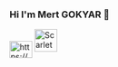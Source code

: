### Hi I'm Mert GOKYAR 👋
<a href="https://www.linkedin.com/in/mert-g%C3%B6kyar-042594202/" rel="nofollow"><img align="center" src="https://raw.githubusercontent.com/rahuldkjain/github-profile-readme-generator/master/src/images/icons/Social/linked-in-alt.svg" alt="https://www.linkedin.com/in/mert-g%C3%B6kyar-042594202/" height="30" width="40" style="max-width: 100%;"></a>    <img src="https://upload.wikimedia.org/wikipedia/pt/0/0b/Doja_Cat_-_Scarlet.png" alt="Scarlet" width="40" height="40">


<!--
- 🔭 I’m currently working on ...
- 🌱 I’m currently learning ...
-->

